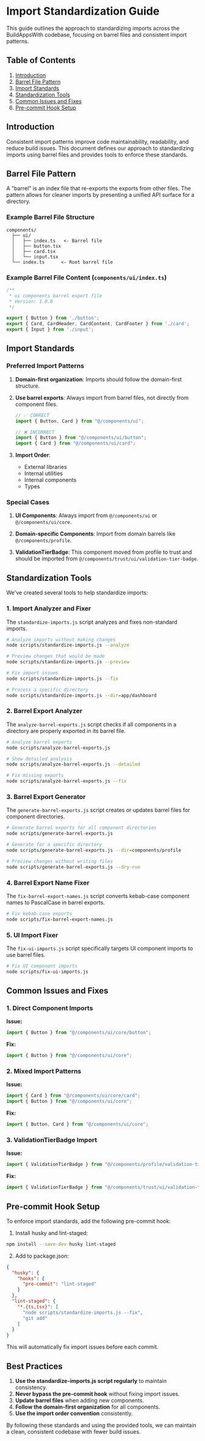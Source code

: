 # Import Standardization Guide

This guide outlines the approach to standardizing imports across the BuildAppsWith codebase, focusing on barrel files and consistent import patterns.

## Table of Contents

1. [Introduction](#introduction)
2. [Barrel File Pattern](#barrel-file-pattern)
3. [Import Standards](#import-standards)
4. [Standardization Tools](#standardization-tools)
5. [Common Issues and Fixes](#common-issues-and-fixes)
6. [Pre-commit Hook Setup](#pre-commit-hook-setup)

## Introduction

Consistent import patterns improve code maintainability, readability, and reduce build issues. This document defines our approach to standardizing imports using barrel files and provides tools to enforce these standards.

## Barrel File Pattern

A "barrel" is an index file that re-exports the exports from other files. The pattern allows for cleaner imports by presenting a unified API surface for a directory.

### Example Barrel File Structure

```
components/
  ├── ui/
  │   ├── index.ts   <- Barrel file
  │   ├── button.tsx
  │   ├── card.tsx
  │   └── input.tsx
  └── index.ts      <- Root barrel file
```

### Example Barrel File Content (`components/ui/index.ts`)

```typescript
/**
 * ui components barrel export file
 * Version: 1.0.0
 */

export { Button } from './button';
export { Card, CardHeader, CardContent, CardFooter } from './card';
export { Input } from './input';
```

## Import Standards

### Preferred Import Patterns

1. **Domain-first organization**: Imports should follow the domain-first structure.

2. **Use barrel exports**: Always import from barrel files, not directly from component files.

   ```typescript
   // ✅ CORRECT
   import { Button, Card } from "@/components/ui";
   
   // ❌ INCORRECT
   import { Button } from "@/components/ui/button";
   import { Card } from "@/components/ui/card";
   ```

3. **Import Order**:
   - External libraries
   - Internal utilities
   - Internal components
   - Types

### Special Cases

1. **UI Components**: Always import from `@/components/ui` or `@/components/ui/core`.

2. **Domain-specific Components**: Import from domain barrels like `@/components/profile`.

3. **ValidationTierBadge**: This component moved from profile to trust and should be imported from `@/components/trust/ui/validation-tier-badge`.

## Standardization Tools

We've created several tools to help standardize imports:

### 1. Import Analyzer and Fixer

The `standardize-imports.js` script analyzes and fixes non-standard imports.

```bash
# Analyze imports without making changes
node scripts/standardize-imports.js --analyze

# Preview changes that would be made
node scripts/standardize-imports.js --preview

# Fix import issues
node scripts/standardize-imports.js --fix

# Process a specific directory
node scripts/standardize-imports.js --dir=app/dashboard
```

### 2. Barrel Export Analyzer

The `analyze-barrel-exports.js` script checks if all components in a directory are properly exported in its barrel file.

```bash
# Analyze barrel exports
node scripts/analyze-barrel-exports.js

# Show detailed analysis
node scripts/analyze-barrel-exports.js --detailed

# Fix missing exports
node scripts/analyze-barrel-exports.js --fix
```

### 3. Barrel Export Generator

The `generate-barrel-exports.js` script creates or updates barrel files for component directories.

```bash
# Generate barrel exports for all component directories
node scripts/generate-barrel-exports.js

# Generate for a specific directory
node scripts/generate-barrel-exports.js --dir=components/profile

# Preview changes without writing files
node scripts/generate-barrel-exports.js --dry-run
```

### 4. Barrel Export Name Fixer

The `fix-barrel-export-names.js` script converts kebab-case component names to PascalCase in barrel exports.

```bash
# Fix kebab-case exports
node scripts/fix-barrel-export-names.js
```

### 5. UI Import Fixer

The `fix-ui-imports.js` script specifically targets UI component imports to use barrel files.

```bash
# Fix UI component imports
node scripts/fix-ui-imports.js
```

## Common Issues and Fixes

### 1. Direct Component Imports

**Issue:**
```typescript
import { Button } from "@/components/ui/core/button";
```

**Fix:**
```typescript
import { Button } from "@/components/ui/core";
```

### 2. Mixed Import Patterns

**Issue:**
```typescript
import { Card } from "@/components/ui/core/card";
import { Button } from "@/components/ui/core";
```

**Fix:**
```typescript
import { Button, Card } from "@/components/ui/core";
```

### 3. ValidationTierBadge Import

**Issue:**
```typescript
import { ValidationTierBadge } from "@/components/profile/validation-tier-badge";
```

**Fix:**
```typescript
import { ValidationTierBadge } from "@/components/trust/ui/validation-tier-badge";
```

## Pre-commit Hook Setup

To enforce import standards, add the following pre-commit hook:

1. Install husky and lint-staged:

```bash
npm install --save-dev husky lint-staged
```

2. Add to package.json:

```json
{
  "husky": {
    "hooks": {
      "pre-commit": "lint-staged"
    }
  },
  "lint-staged": {
    "*.{ts,tsx}": [
      "node scripts/standardize-imports.js --fix",
      "git add"
    ]
  }
}
```

This will automatically fix import issues before each commit.

## Best Practices

1. **Use the standardize-imports.js script regularly** to maintain consistency.
2. **Never bypass the pre-commit hook** without fixing import issues.
3. **Update barrel files** when adding new components.
4. **Follow the domain-first organization** for all components.
5. **Use the import order convention** consistently.

By following these standards and using the provided tools, we can maintain a clean, consistent codebase with fewer build issues.